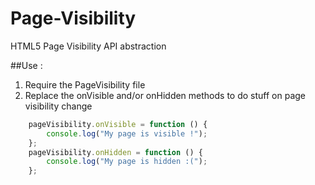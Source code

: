 Page-Visibility
===============

HTML5 Page Visibility API abstraction



##Use :

1. Require the PageVisibility file
2. Replace the onVisible and/or onHidden methods to do stuff on page visibility change

```javascript
	pageVisibility.onVisible = function () {
		console.log("My page is visible !");
	};
	pageVisibility.onHidden = function () {
		console.log("My page is hidden :(");
	};
```